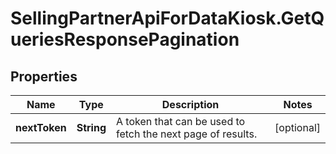 # SellingPartnerApiForDataKiosk.GetQueriesResponsePagination

## Properties

Name | Type | Description | Notes
------------ | ------------- | ------------- | -------------
**nextToken** | **String** | A token that can be used to fetch the next page of results. | [optional] 


